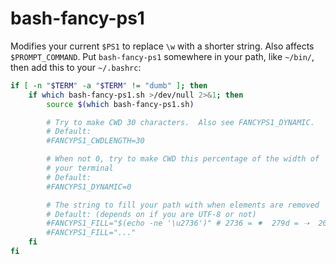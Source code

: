 # bash-fancy-ps1

Modifies your current `$PS1` to replace `\w` with a shorter string.  Also affects `$PROMPT_COMMAND`.  Put `bash-fancy-ps1` somewhere in your path, like `~/bin/`, then add this to your `~/.bashrc`:

```sh
if [ -n "$TERM" -a "$TERM" != "dumb" ]; then
    if which bash-fancy-ps1.sh >/dev/null 2>&1; then
        source $(which bash-fancy-ps1.sh)

        # Try to make CWD 30 characters.  Also see FANCYPS1_DYNAMIC.
        # Default:
        #FANCYPS1_CWDLENGTH=30

        # When not 0, try to make CWD this percentage of the width of
        # your terminal
        # Default:
        #FANCYPS1_DYNAMIC=0

        # The string to fill your path with when elements are removed
        # Default: (depends on if you are UTF-8 or not)
        #FANCYPS1_FILL="$(echo -ne '\u2736')" # 2736 = ✷  279d = ➝  2026 = …
        #FANCYPS1_FILL="..."
    fi
fi
```
